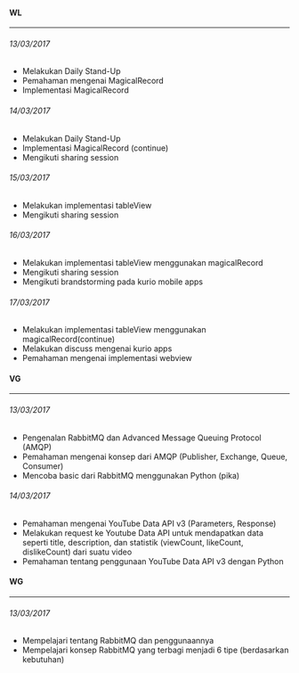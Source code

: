#### WL
---

###### 13/03/2017
* Melakukan Daily Stand-Up
* Pemahaman mengenai MagicalRecord
* Implementasi MagicalRecord

###### 14/03/2017
* Melakukan Daily Stand-Up
* Implementasi MagicalRecord (continue)
* Mengikuti sharing session

###### 15/03/2017
* Melakukan implementasi tableView
* Mengikuti sharing session

###### 16/03/2017
* Melakukan implementasi tableView menggunakan magicalRecord
* Mengikuti sharing session
* Mengikuti brandstorming pada kurio mobile apps

###### 17/03/2017
* Melakukan implementasi tableView menggunakan magicalRecord(continue)
* Melakukan discuss mengenai kurio apps
* Pemahaman mengenai implementasi webview



#### VG
---

###### 13/03/2017
* Pengenalan RabbitMQ dan Advanced Message Queuing Protocol (AMQP)
* Pemahaman mengenai konsep dari AMQP (Publisher, Exchange, Queue, Consumer)
* Mencoba basic dari RabbitMQ menggunakan Python (pika)

###### 14/03/2017
* Pemahaman mengenai YouTube Data API v3 (Parameters, Response)
* Melakukan request ke Youtube Data API untuk mendapatkan data seperti title, description, dan statistik (viewCount, likeCount, dislikeCount) dari suatu video
* Pemahaman tentang penggunaan YouTube Data API v3 dengan Python


#### WG
---

###### 13/03/2017
* Mempelajari tentang RabbitMQ dan penggunaannya
* Mempelajari konsep RabbitMQ yang terbagi menjadi 6 tipe (berdasarkan kebutuhan)
